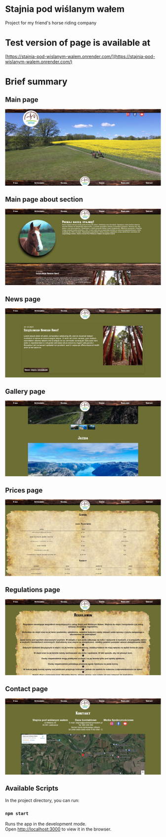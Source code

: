 # Stajnia pod wiślanym wałem

Project for my friend's horse riding company

# Test version of page is available at
[https://stajnia-pod-wislanym-walem.onrender.com/](https://stajnia-pod-wislanym-walem.onrender.com/)

# Brief summary

## Main page
![Main page header](/src/assets/images/readmeImages/main_page.jpg)
## Main page about section
![Main page about section](/src/assets/images/readmeImages/main_page_about.jpg)
## News page
![News page](/src/assets/images/readmeImages/news.jpg)
## Gallery page
![Gallery page](/src/assets/images/readmeImages/gallery.jpg)
## Prices page
![Prices page](/src/assets/images/readmeImages/prices.jpg)
## Regulations page
![Regulations page](/src/assets/images/readmeImages/regulations.jpg)
## Contact page
![Contact page](/src/assets/images/readmeImages/contact.jpg)

## Available Scripts

In the project directory, you can run:

### `npm start`

Runs the app in the development mode.\
Open [http://localhost:3000](http://localhost:3000) to view it in the browser.
